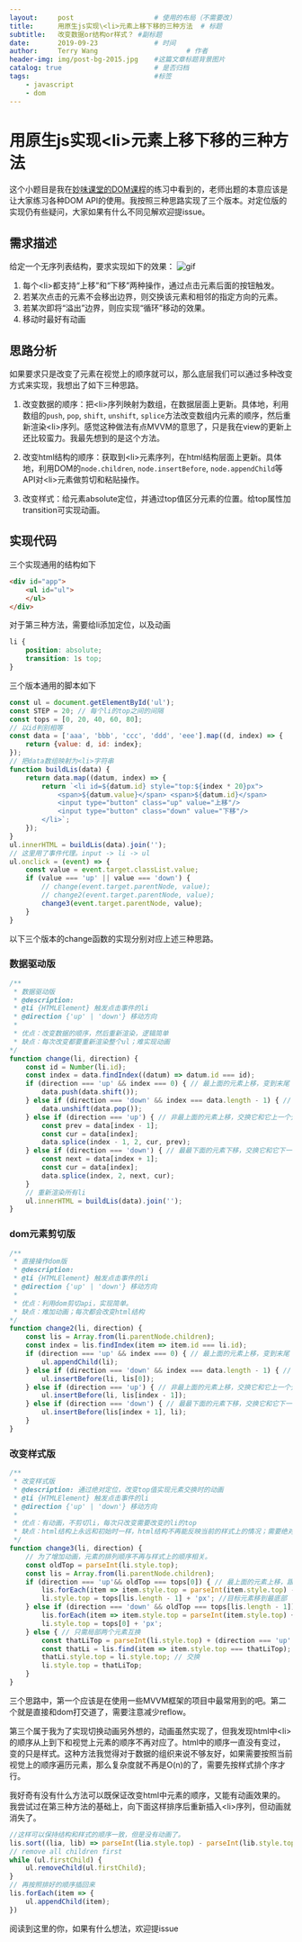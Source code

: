 ```yaml
---
layout:     post                    # 使用的布局（不需要改）
title:      用原生js实现\<li>元素上移下移的三种方法  # 标题 
subtitle:   改变数据or结构or样式？ #副标题
date:       2019-09-23              # 时间
author:     Terry Wang                      # 作者
header-img: img/post-bg-2015.jpg    #这篇文章标题背景图片
catalog: true                       # 是否归档
tags:                               #标签
    - javascript
    - dom
---
```

# 用原生js实现\<li>元素上移下移的三种方法
这个小题目是我在[妙味课堂的DOM课程](https://study.miaov.com/study/show/chapter/69)的练习中看到的，老师出题的本意应该是让大家练习各种DOM API的使用。我按照三种思路实现了三个版本。对定位版的实现仍有些疑问，大家如果有什么不同见解欢迎提issue。

## 需求描述
给定一个无序列表结构，要求实现如下的效果：
![gif](./li-up-down.gif)
1. 每个\<li>都支持“上移”和“下移”两种操作，通过点击元素后面的按钮触发。
2. 若某次点击的元素不会移出边界，则交换该元素和相邻的指定方向的元素。
3. 若某次即将“溢出”边界，则应实现“循环”移动的效果。
4. 移动时最好有动画

## 思路分析
如果要求只是改变了元素在视觉上的顺序就可以，那么底层我们可以通过多种改变方式来实现，我想出了如下三种思路。
1. 改变数据的顺序：把\<li>序列映射为数组，在数据层面上更新。具体地，利用数组的`push`, `pop`, `shift`, `unshift`, `splice`方法改变数组内元素的顺序，然后重新渲染\<li>序列。感觉这种做法有点MVVM的意思了，只是我在view的更新上还比较蛮力。我最先想到的是这个方法。

2. 改变html结构的顺序：获取到\<li>元素序列，在html结构层面上更新。具体地，利用DOM的`node.children`, `node.insertBefore`, `node.appendChild`等API对\<li>元素做剪切和粘贴操作。

3. 改变样式：给元素absolute定位，并通过top值区分元素的位置。给top属性加transition可实现动画。

## 实现代码
三个实现通用的结构如下
````html
<div id="app">
    <ul id="ul">
    </ul>
</div>
````
对于第三种方法，需要给li添加定位，以及动画
````css
li {
    position: absolute;
    transition: 1s top;
}
````

三个版本通用的脚本如下
````javascript
const ul = document.getElementById('ul');
const STEP = 20; // 每个li的top之间的间隔
const tops = [0, 20, 40, 60, 80];
// 以id判别相等
const data = ['aaa', 'bbb', 'ccc', 'ddd', 'eee'].map((d, index) => {
    return {value: d, id: index};
});
// 把data数组映射为<li>字符串
function buildLis(data) {
    return data.map((datum, index) => {
        return `<li id=${datum.id} style="top:${index * 20}px">
            <span>${datum.value}</span> <span>${datum.id}</span>
            <input type="button" class="up" value="上移"/>
            <input type="button" class="down" value="下移"/>
        </li>`;
    });
}
ul.innerHTML = buildLis(data).join('');
// 这里用了事件代理。input -> li -> ul
ul.onclick = (event) => {
    const value = event.target.classList.value;
    if (value === 'up' || value === 'down') {
        // change(event.target.parentNode, value);
        // change2(event.target.parentNode, value);
        change3(event.target.parentNode, value);
    }
}
````

以下三个版本的change函数的实现分别对应上述三种思路。
### 数据驱动版
````javascript
/**
 * 数据驱动版
 * @description: 
 * @li {HTMLElement} 触发点击事件的li 
 * @direction {'up' | 'down'} 移动方向 
 * 
 * 优点：改变数据的顺序，然后重新渲染，逻辑简单
 * 缺点：每次改变都要重新渲染整个ul；难实现动画
*/
function change(li, direction) {
    const id = Number(li.id);
    const index = data.findIndex((datum) => datum.id === id);
    if (direction === 'up' && index === 0) { // 最上面的元素上移，变到末尾
        data.push(data.shift());
    } else if (direction === 'down' && index === data.length - 1) { // 最下面的元素下移，变到开头
        data.unshift(data.pop());
    } else if (direction === 'up') { // 非最上面的元素上移，交换它和它上一个元素
        const prev = data[index - 1];
        const cur = data[index];
        data.splice(index - 1, 2, cur, prev);
    } else if (direction === 'down') { // 最最下面的元素下移，交换它和它下一个元素
        const next = data[index + 1];
        const cur = data[index];
        data.splice(index, 2, next, cur);
    }
    // 重新渲染所有li
    ul.innerHTML = buildLis(data).join('');
}
````

### dom元素剪切版
````javascript
/**
 * 直接操作dom版
 * @description: 
 * @li {HTMLElement} 触发点击事件的li 
 * @direction {'up' | 'down'} 移动方向 
 * 
 * 优点：利用dom剪切api，实现简单。
 * 缺点：难加动画；每次都会改变html结构
*/
function change2(li, direction) {
    const lis = Array.from(li.parentNode.children);
    const index = lis.findIndex(item => item.id === li.id);
    if (direction === 'up' && index === 0) { // 最上面的元素上移，变到末尾
        ul.appendChild(li);
    } else if (direction === 'down' && index === data.length - 1) { // 最下面的元素下移，变到开头
        ul.insertBefore(li, lis[0]);
    } else if (direction === 'up') { // 非最上面的元素上移，交换它和它上一个元素
        ul.insertBefore(li, lis[index - 1]);
    } else if (direction === 'down') { // 最最下面的元素下移，交换它和它下一个元素
        ul.insertBefore(lis[index + 1], li);
    }
}
````

### 改变样式版

````javascript
/**
 * 改变样式版
 * @description: 通过绝对定位，改变top值实现元素交换时的动画
 * @li {HTMLElement} 触发点击事件的li 
 * @direction {'up' | 'down'} 移动方向 
 * 
 * 优点：有动画，不剪切li，每次只改变需要改变的li的top
 * 缺点：html结构上永远和初始时一样，html结构不再能反映当前的样式上的情况；需要绝对定位
 */
function change3(li, direction) {
    // 为了增加动画，元素的排列顺序不再与样式上的顺序相关。
    const oldTop = parseInt(li.style.top);
    const lis = Array.from(li.parentNode.children);
    if (direction === 'up'&& oldTop === tops[0]) { // 最上面的元素上移，跟末尾的元素调换，所有其他元素都上移
        lis.forEach(item => item.style.top = parseInt(item.style.top) - STEP + 'px');
        li.style.top = tops[lis.length - 1] + 'px'; //目标元素移到最底部
    } else if (direction === 'down' && oldTop === tops[lis.length - 1]) { // 最下面的元素下移，变到开头
        lis.forEach(item => item.style.top = parseInt(item.style.top) + STEP + 'px');
        li.style.top = tops[0] + 'px';
    } else { // 只需局部两个元素互换
        const thatLiTop = parseInt(li.style.top) + (direction === 'up' ? -STEP : STEP) + 'px';
        const thatLi = lis.find(item => item.style.top === thatLiTop);
        thatLi.style.top = li.style.top; // 交换
        li.style.top = thatLiTop;
    }
}
````
三个思路中，第一个应该是在使用一些MVVM框架的项目中最常用到的吧。第二个就是直接和dom打交道了，需要注意减少reflow。

第三个属于我为了实现切换动画另外想的，动画虽然实现了，但我发现html中\<li>的顺序从上到下和视觉上元素的顺序不再对应了。html中的顺序一直没有变过，变的只是样式。这种方法我觉得对于数据的组织来说不够友好，如果需要按照当前视觉上的顺序遍历元素，那么复杂度就不再是O(n)的了，需要先按样式排个序才行。

我好奇有没有什么方法可以既保证改变html中元素的顺序，又能有动画效果的。我尝试过在第三种方法的基础上，向下面这样排序后重新插入\<li>序列，但动画就消失了。
````javascript
//这样可以保持结构和样式的顺序一致，但是没有动画了。
lis.sort((lia, lib) => parseInt(lia.style.top) - parseInt(lib.style.top));
// remove all children first
while (ul.firstChild) {
    ul.removeChild(ul.firstChild);
}
// 再按照排好的顺序插回来
lis.forEach(item => {
    ul.appendChild(item);
})
````
阅读到这里的你，如果有什么想法，欢迎提issue
